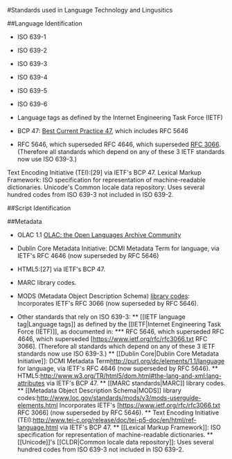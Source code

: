 #Standards used in Language Technology and Lingusitics

##Language Identification
* ISO 639-1
* ISO 639-2
* ISO 639-3
* ISO 639-4
* ISO 639-5
* ISO 639-6

* Language tags as defined by the Internet Engineering Task Force (IETF)
* BCP 47: [Best Current Practice 47](https://tools.ietf.org/html/bcp47), which includes RFC 5646
* RFC 5646, which superseded RFC 4646, which superseded [RFC 3066](https://www.ietf.org/rfc/rfc3066.txt). (Therefore all standards which depend on any of these 3 IETF standards now use ISO 639-3.)


Text Encoding Initiative (TEI):[29] via IETF's BCP 47.
Lexical Markup Framework: ISO specification for representation of machine-readable dictionaries.
Unicode's Common locale data repository: Uses several hundred codes from ISO 639-3 not included in ISO 639-2.

##Script Identification

##Metadata
* OLAC 1.1 [OLAC: the Open Languages Archive Community](http://www.language-archives.org/REC/language.html)
* Dublin Core Metadata Initiative: DCMI Metadata Term for language, via IETF's RFC 4646 (now superseded by RFC 5646)
* HTML5:[27] via IETF's BCP 47.
* MARC library codes.
* MODS (Metadata Object Description Schema) [library codes](http://www.loc.gov/standards/mods/v3/mods-userguide-elements.html): Incorporates IETF's RFC 3066 (now superseded by RFC 5646).


* Other standards that rely on ISO 639-3:
** [[IETF language tag|Language tags]] as defined by the [[IETF|Internet Engineering Task Force (IETF)]], as documented in:
*** RFC 5646, which superseded RFC 4646, which superseded [https://www.ietf.org/rfc/rfc3066.txt RFC 3066]. (Therefore all standards which depend on any of these 3 IETF standards now use ISO 639-3.)
** [[Dublin Core|Dublin Core Metadata Initiative]]: DCMI Metadata Term<ref>http://purl.org/dc/elements/1.1/language</ref> for language, via IETF's RFC 4646 (now superseded by RFC 5646).
** HTML5:<ref>http://www.w3.org/TR/html5/dom.html#the-lang-and-xml:lang-attributes</ref> via IETF's BCP 47.
** [[MARC standards|MARC]] library codes.
** [[Metadata Object Description Schema|MODS]] library codes:<ref>http://www.loc.gov/standards/mods/v3/mods-userguide-elements.html</ref> Incorporates IETF's [https://www.ietf.org/rfc/rfc3066.txt RFC 3066] (now superseded by RFC 5646).
** Text Encoding Initiative (TEI):<ref>http://www.tei-c.org/release/doc/tei-p5-doc/en/html/ref-language.html</ref> via IETF's BCP 47.
** [[Lexical Markup Framework]]: ISO specification for representation of machine-readable dictionaries.
** [[Unicode]]'s [[CLDR|Common locale data repository]]: Uses several hundred codes from ISO 639-3 not included in ISO 639-2.

